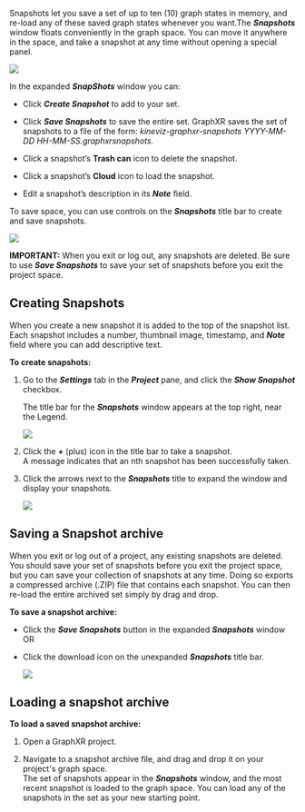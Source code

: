 Snapshots let you save a set of up to ten (10) graph states in memory, and re-load any of these saved graph states whenever you want.The _**Snapshots**_ window floats conveniently in the graph space. You can move it anywhere in the space, and take a snapshot at any time without opening a special panel.

![](https://kineviz.atlassian.net/wiki/download/attachments/1719535415/02_05_01_SnapshotFloatingFull.png?api=v2)

In the expanded _**SnapShots**_ window you can:

*   Click _**Create Snapshot**_ to add to your set.
    
*   Click _**Save Snapshots**_ to save the entire set. GraphXR saves the set of snapshots to a file of the form: _kineviz-graphxr-snapshots YYYY-MM-DD HH-MM-SS.graphxrsnapshots._
    
*   Click a snapshot’s **Trash can** icon to delete the snapshot.
    
*   Click a snapshot’s **Cloud** icon to load the snapshot.
    
*   Edit a snapshot’s description in its _**Note**_ field.
    

To save space, you can use controls on the _**Snapshots**_ title bar to create and save snapshots.

![](https://kineviz.atlassian.net/wiki/download/attachments/1719535415/02_05_02_SnapshotTitleOnly.png?api=v2)

**IMPORTANT:** When you exit or log out, any snapshots are deleted. Be sure to use _**Save Snapshots**_ to save your set of snapshots before you exit the project space.

## Creating Snapshots

When you create a new snapshot it is added to the top of the snapshot list. Each snapshot includes a number, thumbnail image, timestamp, and _**Note**_ field where you can add descriptive text.

**To create snapshots:**

1.  Go to the _**Settings**_ tab in the _**Project**_ pane, and click the _**Show Snapshot**_ checkbox.
    
    The title bar for the _**Snapshots**_ window appears at the top right, near the Legend.
    
    ![](https://kineviz.atlassian.net/wiki/download/attachments/1719535415/02_05_03_SnapShotCheckbox1320.png?api=v2)
2.  Click the _**+**_ (plus) icon in the title bar to take a snapshot.  
    A message indicates that an nth snapshot has been successfully taken.
    
3.  Click the arrows next to the _**Snapshots**_ title to expand the window and display your snapshots.
    
    ![](https://kineviz.atlassian.net/wiki/download/attachments/1719535415/02_05_04_SnapShotWindow.png?api=v2)

## Saving a Snapshot archive

When you exit or log out of a project, any existing snapshots are deleted. You should save your set of snapshots before you exit the project space, but you can save your collection of snapshots at any time. Doing so exports a compressed archive (.ZIP) file that contains each snapshot. You can then re-load the entire archived set simply by drag and drop.

**To save a snapshot archive:**

*   Click the _**Save Snapshots**_ button in the expanded _**Snapshots**_ window  
    OR
    
*   Click the download icon on the unexpanded _**Snapshots**_ title bar.
    
    ![](https://kineviz.atlassian.net/wiki/download/attachments/1719535415/02_05_05_SnapshotsDownload.png?api=v2)

## Loading a snapshot archive

**To load a saved snapshot archive:**

1.  Open a GraphXR project.
    
2.  Navigate to a snapshot archive file, and drag and drop it on your project's graph space.  
    The set of snapshots appear in the _**Snapshots**_ window, and the most recent snapshot is loaded to the graph space. You can load any of the snapshots in the set as your new starting point.